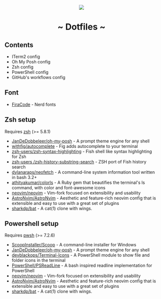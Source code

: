 <p align="center">
  <img src="https://img.freepik.com/premium-vector/planets-star-unicorns-space-cute-vector-illustration-constellation-unicorn_579837-47.jpg?w=115" />
</p>
<h1 align="center">~ Dotfiles ~</h1>

## Contents

- ITerm2 config
- Oh My Posh config
- Zsh config
- PowerShell config
- GitHub's workflows config

## Font

- [FiraCode](https://github.com/ryanoasis/nerd-fonts) - Nerd fonts

## Zsh setup

Requires [zsh](https://www.zsh.org/) (>= 5.8.1)

- [JanDeDobbeleer/oh-my-posh](https://github.com/JanDeDobbeleer/oh-my-posh) - A prompt theme engine for any shell
- [withfig/autocomplete](https://github.com/withfig/autocomplete) - Fig adds autocomplete to your terminal
- [zsh-users/zsh-syntax-highlighting](https://github.com/zsh-users/zsh-syntax-highlighting) - Fish shell like syntax highlighting for Zsh
- [zsh-users /zsh-history-substring-search](https://github.com/zsh-users/zsh-history-substring-search) - ZSH port of Fish history search
- [dylanaraps/neofetch](https://github.com/dylanaraps/neofetch) - A command-line system information tool written in bash 3.2+
- [athityakumar/colorls](https://github.com/athityakumar/colorls) - A Ruby gem that beautifies the terminal's ls command, with color and font-awesome icons
- [neovim/neovim](https://github.com/neovim/neovim) - Vim-fork focused on extensibility and usability
- [AstroNvim/AstroNvim](https://github.com/AstroNvim/AstroNvim) - Aesthetic and feature-rich neovim config that is extensible and easy to use with a great set of plugins
- [sharkdp/bat](https://github.com/sharkdp/bat) - A cat(1) clone with wings.

## Powershell setup

Requires [pwsh](https://github.com/PowerShell/PowerShell) (>= 7.2.6)

- [ScoopInstaller/Scoop](https://github.com/ScoopInstaller/Scoop) - A command-line installer for Windows
- [JanDeDobbeleer/oh-my-posh](https://github.com/JanDeDobbeleer/oh-my-posh) - A prompt theme engine for any shell
- [devblackops/Terminal-Icons](https://github.com/devblackops/Terminal-Icons) - A PowerShell module to show file and folder icons in the terminal
- [PowerShell/PSReadLine](https://github.com/PowerShell/PSReadLine) - A bash inspired readline implementation for PowerShell
- [neovim/neovim](https://github.com/neovim/neovim) - Vim-fork focused on extensibility and usability
- [AstroNvim/AstroNvim](https://github.com/AstroNvim/AstroNvim) - Aesthetic and feature-rich neovim config that is extensible and easy to use with a great set of plugins
- [sharkdp/bat](https://github.com/sharkdp/bat) - A cat(1) clone with wings.
